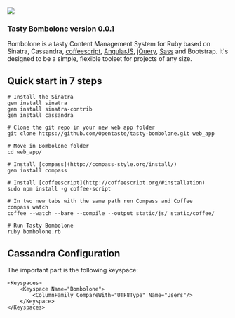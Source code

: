 <img src="http://zizzamia.com/img/tasty_bombolone_logo.png"/>

### Tasty Bombolone version 0.0.1 ###

Bombolone is a tasty Content Management System for Ruby based on Sinatra, Cassandra, [coffeescript](http://coffeescript.org/), [AngularJS](http://angularjs.org), [jQuery](http://jquery.com), [Sass](http://sass-lang.com) and Bootstrap. It's designed to be a simple, flexible toolset for projects of any size.



## Quick start in 7 steps

```shell
# Install the Sinatra
gem install sinatra
gem install sinatra-contrib 
gem install cassandra

# Clone the git repo in your new web app folder
git clone https://github.com/Opentaste/tasty-bombolone.git web_app

# Move in Bombolone folder 
cd web_app/

# Install [compass](http://compass-style.org/install/)
gem install compass

# Install [coffeescript](http://coffeescript.org/#installation)
sudo npm install -g coffee-script

# In two new tabs with the same path run Compass and Coffee
compass watch
coffee --watch --bare --compile --output static/js/ static/coffee/

# Run Tasty Bombolone 
ruby bombolone.rb
```


## Cassandra Configuration ##

The important part is the following keyspace:
```	
<Keyspaces>
	<Keyspace Name="Bombolone">
		<ColumnFamily CompareWith="UTF8Type" Name="Users"/>
	</Keyspace>
</Keyspaces>
```
